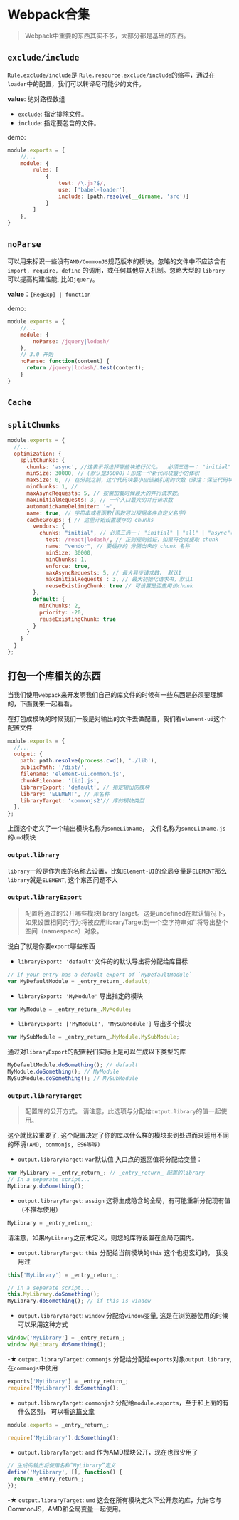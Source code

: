 # Webpack合集

> Webpack中重要的东西其实不多，大部分都是基础的东西。

## `exclude/include`

`Rule.exclude/include`是 `Rule.resource.exclude/include`的缩写，通过在`loader`中的配置，我们可以转译尽可能少的文件。

**value**: 绝对路径数组

- `exclude`: 指定排除文件。
- `include`: 指定要包含的文件。

demo:

```js
module.exports = {
    //...
    module: {
        rules: [
            {
                test: /\.js?$/,
                use: ['babel-loader'],
                include: [path.resolve(__dirname, 'src')]
            }
        ]
    },
}
```

## `noParse`

可以用来标识一些没有`AMD/CommonJS`规范版本的模块。忽略的文件中不应该含有 `import, require, define` 的调用，或任何其他导入机制。忽略大型的 `library` 可以提高构建性能, 比如`jquery`。

**value**：`[RegExp] | function`

demo:

```js
module.exports = {
    //...
    module: {
        noParse: /jquery|lodash/
    },
    // 3.0 开始
    noParse: function(content) {
      return /jquery|lodash/.test(content);
    }
}
```

## `Cache`


## `splitChunks`
```js
module.exports = {
  //...
  optimization: {
    splitChunks: {
      chunks: 'async', //这表示将选择哪些块进行优化。  必须三选一： "initial" | "all"(推荐) 提供all可以特别强大，因为这意味着即使在异步和非异步块之间也可以共享 | "async" (默认就是async)
      minSize: 30000, // (默认是30000)：形成一个新代码块最小的体积
      maxSize: 0, // 在分割之前，这个代码块最小应该被引用的次数（译注：保证代码块复用性，默认配置的策略是不需要多次引用也可以被分割）
      minChunks: 1, // 
      maxAsyncRequests: 5, // 按需加载时候最大的并行请求数。
      maxInitialRequests: 3, // 一个入口最大的并行请求数
      automaticNameDelimiter: '~',
      name: true, // 字符串或者函数(函数可以根据条件自定义名字)
      cacheGroups: { // 这里开始设置缓存的 chunks
        vendors: {
          chunks: "initial", // 必须三选一： "initial" | "all" | "async"(默认就是async) 
            test: /react|lodash/, // 正则规则验证，如果符合就提取 chunk
            name: "vendor", // 要缓存的 分隔出来的 chunk 名称 
            minSize: 30000,
            minChunks: 1,
            enforce: true,
            maxAsyncRequests: 5, // 最大异步请求数， 默认1
            maxInitialRequests : 3, // 最大初始化请求书，默认1
            reuseExistingChunk: true // 可设置是否重用该chunk
        },
        default: {
          minChunks: 2,
          priority: -20,
          reuseExistingChunk: true
        }
      }
    }
  }
};
```

## 打包一个库相关的东西

当我们使用`webpack`来开发啊我们自己的库文件的时候有一些东西是必须要理解的，下面就来一起看看。

在打包成模块的时候我们一般是对输出的文件去做配置，我们看`element-ui`这个配置文件

```js
module.exports = {
  //...
  output: {
    path: path.resolve(process.cwd(), './lib'),
    publicPath: '/dist/',
    filename: 'element-ui.common.js',
    chunkFilename: '[id].js',
    libraryExport: 'default', // 指定输出的模块
    library: 'ELEMENT', // 库名称
    libraryTarget: 'commonjs2'// 库的模块类型
  },
};
```
上面这个定义了一个输出模块名称为`someLibName`， 文件名称为`someLibName.js`的`umd`模块

###  `output.library`

`library`一般是作为库的名称去设置，比如`Element-UI`的全局变量是`ELEMENT`那么`library`就是`ELEMENT`, 这个东西问题不大

### `output.libraryExport`

> 配置将通过的公开哪些模块libraryTarget。这是undefined在默认情况下，如果设置相同的行为将被应用libraryTarget到一个空字符串如''将导出整个空间（namespace）对象。

说白了就是你要`export`哪些东西

- `libraryExport: 'default'`文件的的默认导出将分配给库目标
```js
// if your entry has a default export of `MyDefaultModule`
var MyDefaultModule = _entry_return_.default;
```

- `libraryExport: 'MyModule'` 导出指定的模块
```js
var MyModule = _entry_return_.MyModule;
```

- `libraryExport: ['MyModule', 'MySubModule']` 导出多个模块
```js
var MySubModule = _entry_return_.MyModule.MySubModule;
```

通过对`libraryExport`的配置我们实际上是可以生成以下类型的库
```js
MyDefaultModule.doSomething(); // default
MyModule.doSomething(); // MyModule
MySubModule.doSomething(); // MySubModule
```

### `output.libraryTarget`
> 配置库的公开方式。 请注意，此选项与分配给`output.library`的值一起使用。

这个就比较重要了, 这个配置决定了你的库以什么样的模块来到处进而来适用不同的环境`(AMD, commonjs, ES6等等)`

- `output.libraryTarget`: `var`默认值  入口点的返回值将分配给变量：
```js
var MyLibrary = _entry_return_; // _entry_return_ 配置的library
// In a separate script...
MyLibrary.doSomething();
```
- `output.libraryTarget`: `assign`  这将生成隐含的全局，有可能重新分配现有值（不推荐使用）
```js
MyLibrary = _entry_return_;
```
请注意，如果`MyLibrary`之前未定义，则您的库将设置在全局范围内。

- `output.libraryTarget`: `this`  分配给当前模块的`this` 这个也挺玄幻的， 我没用过
```js
this['MyLibrary'] = _entry_return_;

// In a separate script...
this.MyLibrary.doSomething();
MyLibrary.doSomething(); // if this is window
```
- `output.libraryTarget`: `window` 分配给`window`变量, 这是在浏览器使用的时候可以采用这种方式

```js
window['MyLibrary'] = _entry_return_;
window.MyLibrary.doSomething();
```

-★ `output.libraryTarget`: `commonjs`  分配给分配给`exports`对象`output.library`, 在`commonjs`中使用
```js
exports['MyLibrary'] = _entry_return_;
require('MyLibrary').doSomething();
```

- `output.libraryTarget`: `commonjs2`  分配给`module.exports`，至于和上面的有什么区别， 可以看[这篇文章](https://github.com/QDMarkMan/CodeBlog/blob/master/Javascript/JavaScript%E4%B8%AD%E7%9A%84%E6%A8%A1%E5%9D%97.md)
```js
module.exports = _entry_return_;

require('MyLibrary').doSomething();
```
- `output.libraryTarget`: `amd`  作为AMD模块公开，现在也很少用了
```js
// 生成的输出将使用名称“MyLibrary”定义
define('MyLibrary', [], function() {
  return _entry_return_;
});
```
-★ `output.libraryTarget`: `umd`  这会在所有模块定义下公开您的库，允许它与CommonJS，AMD和全局变量一起使用。
